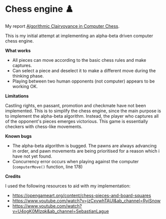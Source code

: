 # Chess engine ♟️

My report [Algorithmic Clairvoyance in Computer Chess](Abir-Lakehal-z5453120-Report.pdf).

This is my initial attempt at implementing an alpha-beta driven computer chess engine.

**What works**
- All pieces can move according to the basic chess rules and make captures.
- Can select a piece and deselect it to make a different move during the thinking phase.
- Playing between two human opponents (not computer) appears to be working OK.

**Limitations**

Castling rights, en passant, promotion and checkmate have not been implemented. This is to simplify the chess engine, since the main purpose is to implement the alpha-beta algorithm. Instead, the player who captures all of the opponent's pieces emerges victorious. This game is essentially checkers with chess-like movements.

**Known bugs**
- The alpha-beta algorithm is bugged. The pawns are always advancing in order, and pawn movements are being prioritised for a reason which i have not yet found.
- Concurrency error occurs when playing against the computer (`computerMove()` function, line 178)


**Credits**

I used the following resources to aid with my implementation:
- https://opengameart.org/content/chess-pieces-and-board-squares
- https://www.youtube.com/watch?v=jzCxywhTAUI&ab_channel=RyiSnow
- https://www.youtube.com/watch?v=U4ogK0MIzqk&ab_channel=SebastianLague

